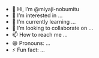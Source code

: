 - 👋 Hi, I’m @miyaji-nobumitu
- 👀 I’m interested in ...
- 🌱 I’m currently learning ...
- 💞️ I’m looking to collaborate on ...
- 📫 How to reach me ...
- 😄 Pronouns: ...
- ⚡ Fun fact: ...

<!---
miyaji-nobumitu/miyaji-nobumitu is a ✨ special ✨ repository because its `README.md` (this file) appears on your GitHub profile.
You can click the Preview link to take a look at your changes.
--->

